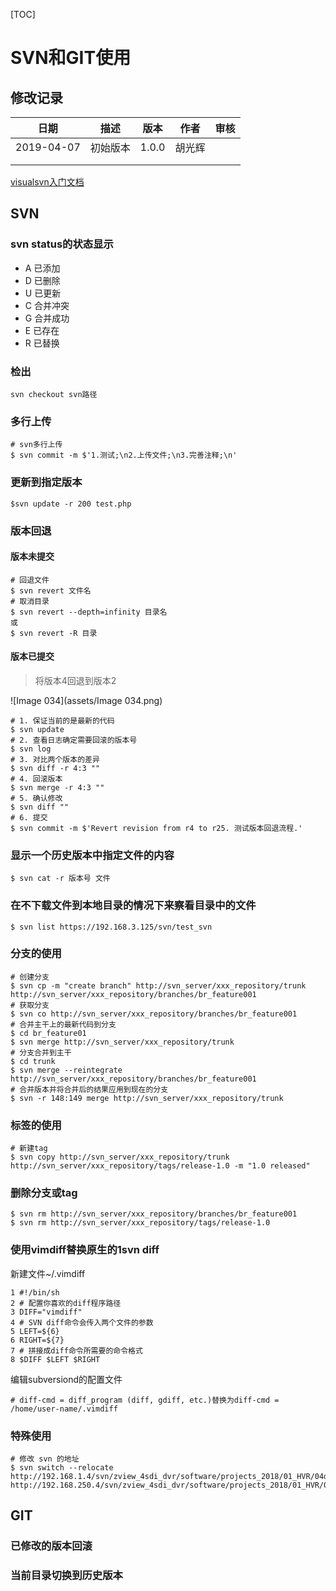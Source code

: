 [TOC]

# SVN和GIT使用

## 修改记录

|    日期    |   描述   | 版本  |  作者  | 审核 |
| :--------: | :------: | :---: | :----: | :--: |
| 2019-04-07 | 初始版本 | 1.0.0 | 胡光辉 |      |
|            |          |       |        |      |
|            |          |       |        |      |

[visualsvn入门文档](https://www.visualsvn.com/server/getting-started/)

## SVN

### svn status的状态显示

- A 已添加
- D 已删除
- U 已更新
- C 合并冲突
- G 合并成功
- E 已存在
- R 已替换

### 检出

```shell
svn checkout svn路径
```

### 多行上传

```shell
# svn多行上传
$ svn commit -m $'1.测试;\n2.上传文件;\n3.完善注释;\n'
```

### 更新到指定版本

```shell
$svn update -r 200 test.php
```

### 版本回退

#### 版本未提交

```shell
# 回退文件
$ svn revert 文件名
# 取消目录
$ svn revert --depth=infinity 目录名
或
$ svn revert -R 目录
```

#### 版本已提交

> 将版本4回退到版本2

![Image 034](assets/Image 034.png)

```shell
# 1. 保证当前的是最新的代码
$ svn update 
# 2. 查看日志确定需要回滚的版本号
$ svn log
# 3. 对比两个版本的差异
$ svn diff -r 4:3 ""
# 4. 回滚版本
$ svn merge -r 4:3 ""
# 5. 确认修改
$ svn diff ""
# 6. 提交
$ svn commit -m $'Revert revision from r4 to r25. 测试版本回退流程.'
```

### 显示一个历史版本中指定文件的内容

```shell
$ svn cat -r 版本号 文件
```

### 在不下载文件到本地目录的情况下来察看目录中的文件

```shell
$ svn list https://192.168.3.125/svn/test_svn
```

### 分支的使用

```shell
# 创建分支
$ svn cp -m "create branch" http://svn_server/xxx_repository/trunk http://svn_server/xxx_repository/branches/br_feature001
# 获取分支
$ svn co http://svn_server/xxx_repository/branches/br_feature001
# 合并主干上的最新代码到分支
$ cd br_feature01
$ svn merge http://svn_server/xxx_repository/trunk 
# 分支合并到主干
$ cd trunk
$ svn merge --reintegrate http://svn_server/xxx_repository/branches/br_feature001
# 合并版本并将合并后的结果应用到现在的分支
$ svn -r 148:149 merge http://svn_server/xxx_repository/trunk
```

### 标签的使用

```shell
# 新建tag
$ svn copy http://svn_server/xxx_repository/trunk http://svn_server/xxx_repository/tags/release-1.0 -m "1.0 released"
```

### 删除分支或tag

```shell
$ svn rm http://svn_server/xxx_repository/branches/br_feature001
$ svn rm http://svn_server/xxx_repository/tags/release-1.0
```

### 使用vimdiff替换原生的1svn diff

新建文件~/.vimdiff

```
1 #!/bin/sh
2 # 配置你喜欢的diff程序路径
3 DIFF="vimdiff"
4 # SVN diff命令会传入两个文件的参数 
5 LEFT=${6}
6 RIGHT=${7}
7 # 拼接成diff命令所需要的命令格式
8 $DIFF $LEFT $RIGHT
```

编辑subversiond的配置文件

```shell
# diff-cmd = diff_program (diff, gdiff, etc.)替换为diff-cmd = /home/user-name/.vimdiff
```

### 特殊使用

```shell
# 修改 svn 的地址
$ svn switch --relocate http://192.168.1.4/svn/zview_4sdi_dvr/software/projects_2018/01_HVR/04devs/04_HVR_AiStick http://192.168.250.4/svn/zview_4sdi_dvr/software/projects_2018/01_HVR/04devs/04_HVR_AiStick
```



## GIT

### 已修改的版本回滚

### 当前目录切换到历史版本
